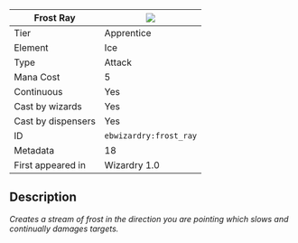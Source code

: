 | Frost Ray |![](https://github.com/Electroblob77/Wizardry/blob/1.12.2/src/main/resources/assets/ebwizardry/textures/spells/frost_ray.png)|
|---|---|
| Tier | Apprentice |
| Element | Ice |
| Type | Attack |
| Mana Cost | 5 |
| Continuous | Yes |
| Cast by wizards | Yes |
| Cast by dispensers | Yes |
| ID | `ebwizardry:frost_ray` |
| Metadata | 18 |
| First appeared in | Wizardry 1.0 |
## Description
_Creates a stream of frost in the direction you are pointing which slows and continually damages targets._